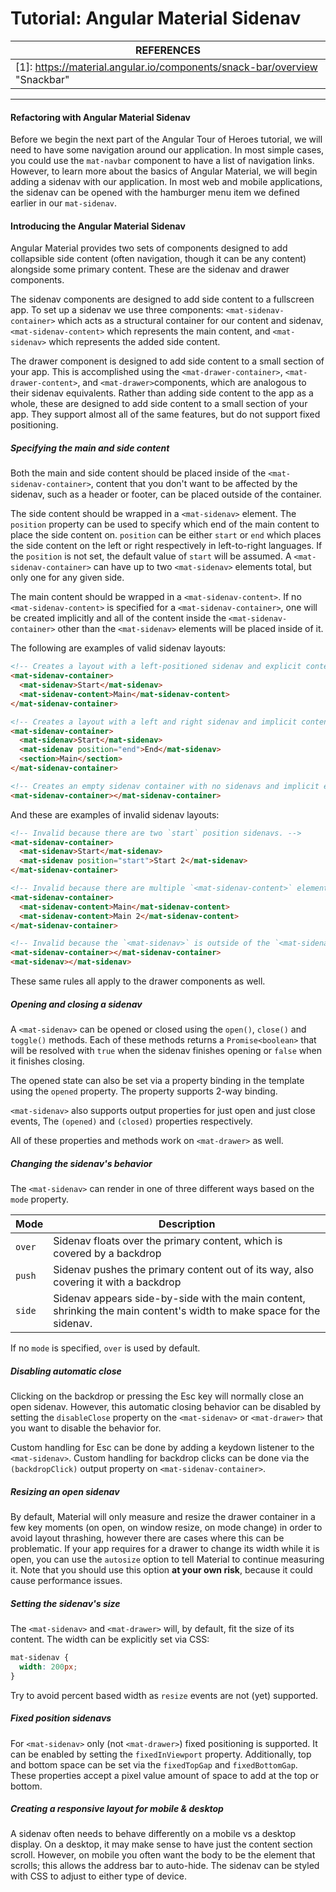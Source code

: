 # Tutorial: Angular Material Sidenav

| REFERENCES                               |
| ---------------------------------------- |
| [1]: https://material.angular.io/components/snack-bar/overview "Snackbar" |

------

#### Refactoring with Angular Material Sidenav

Before we begin the next part of the Angular Tour of Heroes tutorial, we will need to have some navigation around our application. In most simple cases, you could use the `mat-navbar` component to have a list of navigation links. However, to learn more about the basics of Angular Material, we will begin adding a sidenav with our application. In most web and mobile applications, the sidenav can be opened with the hamburger menu item we defined earlier in our `mat-sidenav`.



#### Introducing the Angular Material Sidenav

Angular Material provides two sets of components designed to add collapsible side content (often navigation, though it can be any content) alongside some primary content. These are the sidenav and drawer components.

The sidenav components are designed to add side content to a fullscreen app. To set up a sidenav we use three components: `<mat-sidenav-container>` which acts as a structural container for our content and sidenav, `<mat-sidenav-content>` which represents the main content, and `<mat-sidenav>` which represents the added side content.

The drawer component is designed to add side content to a small section of your app. This is accomplished using the `<mat-drawer-container>`, `<mat-drawer-content>`, and `<mat-drawer>`components, which are analogous to their sidenav equivalents. Rather than adding side content to the app as a whole, these are designed to add side content to a small section of your app. They support almost all of the same features, but do not support fixed positioning.

##### Specifying the main and side content

Both the main and side content should be placed inside of the `<mat-sidenav-container>`, content that you don't want to be affected by the sidenav, such as a header or footer, can be placed outside of the container.

The side content should be wrapped in a `<mat-sidenav>` element. The `position` property can be used to specify which end of the main content to place the side content on. `position` can be either `start` or `end` which places the side content on the left or right respectively in left-to-right languages. If the `position` is not set, the default value of `start` will be assumed. A `<mat-sidenav-container>` can have up to two `<mat-sidenav>` elements total, but only one for any given side.

The main content should be wrapped in a `<mat-sidenav-content>`. If no `<mat-sidenav-content>` is specified for a `<mat-sidenav-container>`, one will be created implicitly and all of the content inside the `<mat-sidenav-container>` other than the `<mat-sidenav>` elements will be placed inside of it.

The following are examples of valid sidenav layouts:

```html
<!-- Creates a layout with a left-positioned sidenav and explicit content. -->
<mat-sidenav-container>
  <mat-sidenav>Start</mat-sidenav>
  <mat-sidenav-content>Main</mat-sidenav-content>
</mat-sidenav-container>

```

```html
<!-- Creates a layout with a left and right sidenav and implicit content. -->
<mat-sidenav-container>
  <mat-sidenav>Start</mat-sidenav>
  <mat-sidenav position="end">End</mat-sidenav>
  <section>Main</section>
</mat-sidenav-container>

```

```html
<!-- Creates an empty sidenav container with no sidenavs and implicit empty content. -->
<mat-sidenav-container></mat-sidenav-container>

```

And these are examples of invalid sidenav layouts:

```html
<!-- Invalid because there are two `start` position sidenavs. -->
<mat-sidenav-container>
  <mat-sidenav>Start</mat-sidenav>
  <mat-sidenav position="start">Start 2</mat-sidenav>
</mat-sidenav-container>

```

```html
<!-- Invalid because there are multiple `<mat-sidenav-content>` elements. -->
<mat-sidenav-container>
  <mat-sidenav-content>Main</mat-sidenav-content>
  <mat-sidenav-content>Main 2</mat-sidenav-content>
</mat-sidenav-container>

```

```html
<!-- Invalid because the `<mat-sidenav>` is outside of the `<mat-sidenav-container>`. -->
<mat-sidenav-container></mat-sidenav-container>
<mat-sidenav></mat-sidenav>

```

These same rules all apply to the drawer components as well.

#####  Opening and closing a sidenav

A `<mat-sidenav>` can be opened or closed using the `open()`, `close()` and `toggle()` methods. Each of these methods returns a `Promise<boolean>` that will be resolved with `true` when the sidenav finishes opening or `false` when it finishes closing.

The opened state can also be set via a property binding in the template using the `opened` property. The property supports 2-way binding.

`<mat-sidenav>` also supports output properties for just open and just close events, The `(opened)` and `(closed)` properties respectively.

All of these properties and methods work on `<mat-drawer>` as well.

##### Changing the sidenav's behavior

The `<mat-sidenav>` can render in one of three different ways based on the `mode` property.

| Mode   | Description                              |
| ------ | ---------------------------------------- |
| `over` | Sidenav floats over the primary content, which is covered by a backdrop |
| `push` | Sidenav pushes the primary content out of its way, also covering it with a backdrop |
| `side` | Sidenav appears side-by-side with the main content, shrinking the main content's width to make space for the sidenav. |

If no `mode` is specified, `over` is used by default.

##### Disabling automatic close

Clicking on the backdrop or pressing the Esc key will normally close an open sidenav. However, this automatic closing behavior can be disabled by setting the `disableClose` property on the `<mat-sidenav>` or `<mat-drawer>` that you want to disable the behavior for.

Custom handling for Esc can be done by adding a keydown listener to the `<mat-sidenav>`. Custom handling for backdrop clicks can be done via the `(backdropClick)` output property on `<mat-sidenav-container>`.

##### Resizing an open sidenav

By default, Material will only measure and resize the drawer container in a few key moments (on open, on window resize, on mode change) in order to avoid layout thrashing, however there are cases where this can be problematic. If your app requires for a drawer to change its width while it is open, you can use the `autosize` option to tell Material to continue measuring it. Note that you should use this option **at your own risk**, because it could cause performance issues.

##### Setting the sidenav's size

The `<mat-sidenav>` and `<mat-drawer>` will, by default, fit the size of its content. The width can be explicitly set via CSS:

```css
mat-sidenav {
  width: 200px;
}
```

Try to avoid percent based width as `resize` events are not (yet) supported.

##### Fixed position sidenavs

For `<mat-sidenav>` only (not `<mat-drawer>`) fixed positioning is supported. It can be enabled by setting the `fixedInViewport` property. Additionally, top and bottom space can be set via the `fixedTopGap` and `fixedBottomGap`. These properties accept a pixel value amount of space to add at the top or bottom.

##### Creating a responsive layout for mobile & desktop

A sidenav often needs to behave differently on a mobile vs a desktop display. On a desktop, it may make sense to have just the content section scroll. However, on mobile you often want the body to be the element that scrolls; this allows the address bar to auto-hide. The sidenav can be styled with CSS to adjust to either type of device.

